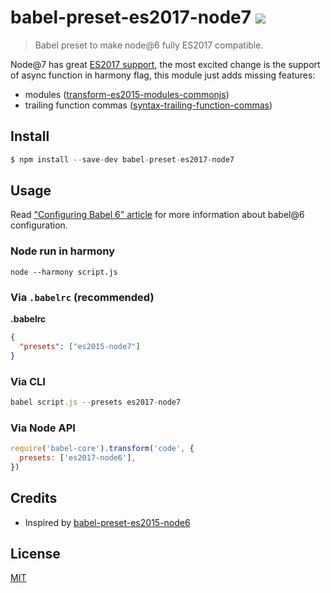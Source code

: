 # babel-preset-es2017-node7 [![](https://img.shields.io/npm/v/babel-preset-es2017-node7.svg)](https://npmjs.org/package/babel-preset-es2017-node7)

> Babel preset to make node@6 fully ES2017 compatible.

Node@7 has great [ES2017 support](https://nodejs.org/en/docs/es6/),
the most excited change is the support of async function in harmony flag,
this module just adds missing features:

- modules ([transform-es2015-modules-commonjs](http://babeljs.io/docs/plugins/transform-es2015-modules-commonjs))
- trailing function commas ([syntax-trailing-function-commas](http://babeljs.io/docs/plugins/syntax-trailing-function-commas))

## Install

```js
$ npm install --save-dev babel-preset-es2017-node7
```

## Usage

Read ["Configuring Babel 6" article](http://www.2ality.com/2015/11/configuring-babel6.html)
for more information about babel@6 configuration.

### Node run in harmony

```shell
node --harmony script.js
```

### Via `.babelrc` (recommended)

**.babelrc**

```json
{
  "presets": ["es2015-node7"]
}
```

### Via CLI

```js
babel script.js --presets es2017-node7
```

### Via Node API

```js
require('babel-core').transform('code', {
  presets: ['es2017-node6'],
})
```

## Credits

* Inspired by [babel-preset-es2015-node6](https://github.com/jhen0409/babel-preset-es2015-node6)

## License

[MIT](LICENSE.md)
